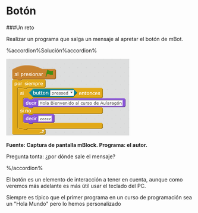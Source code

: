 
# Botón

###Un reto

Realizar un programa que salga un mensaje al apretar el botón de mBot.

%accordion%Solución%accordion%


![](img/boton-decirhola.png)

**Fuente: Captura de pantalla mBlock. Programa: el autor.**

Pregunta tonta: ¿por dónde sale el mensaje?

%/accordion%

El botón es un elemento de interacción a tener en cuenta, aunque como veremos más adelante es más útil usar el teclado del PC.

Siempre es típico que el primer programa en un curso de programación sea un "Hola Mundo" pero lo hemos personalizado


